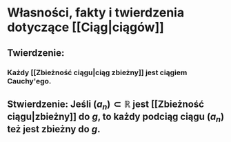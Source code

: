 # Własności, fakty i twierdzenia dotyczące [[Ciąg|ciągów]]
## **Twierdzenie**:
### Każdy [[Zbieżność ciągu|ciąg zbieżny]] jest ciągiem Cauchy'ego.
## **Stwierdzenie**: Jeśli $(a_n)\subset\mathbb{R}$  jest [[Zbieżność ciągu|zbieżny]] do $g$, to każdy podciąg ciągu $(a_n)$ też jest zbieżny do $g$.